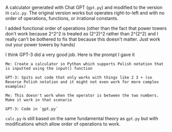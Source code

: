 A calculator generated with Chat GPT (`gpt.py`) and modified to the version in `calc.py`. The original version works but operates right-to-left and with no order of operations, functions, or irrational constants.

I added functional order of operations (other than the fact that power towers don't work because 2^2^2 is treated as (2^2)^2 rather than 2^(2^2) and I really can't be bothered to fix that because this doesn't matter. Just work out your power towers by hands)

I think GPT-3 did a very good job. Here is the prompt I gave it

```
Me: Create a calculator in Python which supports Polish notation that is inputted using the input() function

GPT-3: Spits out code that only works with things like 2 3 + (so Reverse Polish notation and it might not even work for more complex examples)

Me: This doesn't work when the operator is between the two numbers. Make it work in that scenario

GPT-3: Code in `gpt.py`
```

`calc.py` is still based on the same fundamental theory as `gpt.py` but with modifications which allow order of operations to work.
